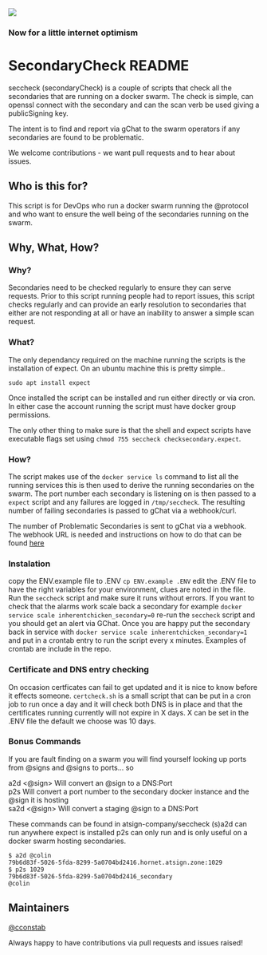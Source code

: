 <img src="https://atsign.dev/assets/img/@dev.png?sanitize=true">

### Now for a little internet optimism

# SecondaryCheck README

seccheck (secondaryCheck) is a couple of scripts that check all the 
secondaries that are running on a docker swarm. The check is simple, can
openssl connect with the secondary and can the scan verb be used giving a
publicSigning key.

The intent is to find and report via gChat to the swarm operators if any
secondaries are found to be problematic.

We welcome contributions - we want pull requests and to hear about issues.

## Who is this for?

This script is for DevOps who run a docker swarm running the @protocol and
who want to ensure the well being of the secondaries running on the swarm.

## Why, What, How?

### Why?

Secondaries need to be checked regularly to ensure they can serve requests.
Prior to this script running people had to report issues, this script checks
regularly and can provide an early resolution to secondaries that either are
not responding at all or have an inability to answer a simple scan request.

### What?

The only dependancy required on the machine running the scripts is the
installation of expect. On an ubuntu machine this is pretty simple..

```sudo apt install expect```

Once installed the script can be installed and run either directly or via
cron. In either case the account running the script must have docker group
permissions.

The only other thing to make sure is that the shell and expect scripts have
executable flags set using `chmod 755 seccheck checksecondary.expect`.

### How?

The script makes use of the `docker service ls` command to list all the
running services this is then used to derive the running secondaries on the
swarm. The port number each secondary is listening on is then passed to a
`expect` script and any failures are logged in `/tmp/seccheck`. The resulting
number of failing secondaries is passed to gChat via a webhook/curl.

The number of Problematic Secondaries is sent to gChat via a webhook. The
webhook URL is needed and instructions on how to do that can be found
[here](https://developers.google.com/chat/how-tos/webhooks)

### Instalation
copy the ENV.example file to .ENV `cp ENV.example .ENV` edit the .ENV file
to have the right variables for your environment, clues are noted in the file.
Run the `seccheck` script and make sure it runs without errors. If you want
to check that the alarms work scale back a secondary for example
`docker service scale inherentchicken_secondary=0` re-run the `seccheck`
script and you should get an alert via GChat. Once you are happy put the
secondary back in service with
`docker service scale inherentchicken_secondary=1` and put in a crontab entry
to run the script every x minutes. Examples of crontab are include in the repo.

### Certificate and DNS entry checking
On occasion certficates can fail to get updated and it is nice to know before it effects someone. 
`certcheck.sh`
 is a small script that can be put in a cron job to run once a day and it will check both DNS is in place and that the certificates running currently will not expire in X days. X can be set in the .ENV file the default we choose was 10 days.

### Bonus Commands

If you are fault finding on a swarm you will find yourself looking up ports
from @signs and @signs to ports... so

a2d <@sign>    Will convert an @sign to a DNS:Port  
p2s <port>      Will convert a port number to the secondary docker instance
and the @sign it is hosting  
sa2d <@sign>    Will convert a staging @sign to a DNS:Port  

These commands can be found in atsign-company/seccheck 
(s)a2d can run anywhere expect is installed
p2s can only run and is only useful on a docker swarm hosting secondaries.

```
$ a2d @colin
79b6d83f-5026-5fda-8299-5a0704bd2416.hornet.atsign.zone:1029
$ p2s 1029
79b6d83f-5026-5fda-8299-5a0704bd2416_secondary
@colin
```

## Maintainers

[@cconstab](https://github.com/cconstab)

Always happy to have contributions via pull requests and issues raised!